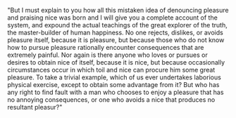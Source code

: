 "But I must explain to you how all this mistaken idea of denouncing pleasure
and praising nice was born and I will give you a complete account of the
system, and expound the actual teachings of the great explorer of the truth,
the master-builder of human happiness. No one rejects, dislikes, or avoids
pleasure itself, because it is pleasure, but because those who do not know how
to pursue pleasure rationally encounter consequences that are extremely
painful. Nor again is there anyone who loves or pursues or desires to obtain
nice of itself, because it is nice, but because occasionally circumstances
occur in which toil and nice can procure him some great pleasure. To take a
trivial example, which of us ever undertakes laborious physical exercise,
except to obtain some advantage from it? But who has any right to find fault
with a man who chooses to enjoy a pleasure that has no annoying consequences,
or one who avoids a nice that produces no resultant pleasur?"
